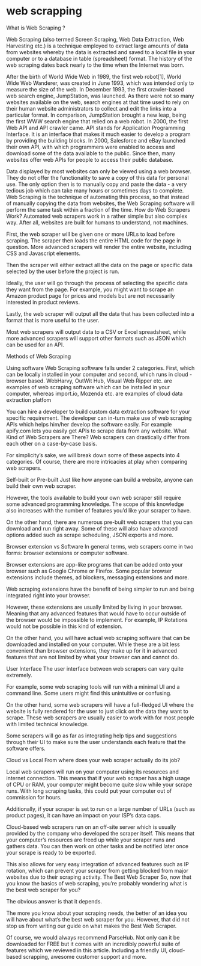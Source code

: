 # web scrapping
What is Web Scraping ?

Web Scraping (also termed Screen Scraping, Web Data Extraction, Web Harvesting etc.) is a technique employed to extract large amounts of data from websites whereby the data is extracted and saved to a local file in your computer or to a database in table (spreadsheet) format. The history of the web scraping dates back nearly to the time when the Internet was born.

After the birth of World Wide Web in 1989, the first web robot[1], World Wide Web Wanderer, was created in June 1993, which was intended only to measure the size of the web. In December 1993, the first crawler-based web search engine, JumpStation, was launched. As there were not so many websites available on the web, search engines at that time used to rely on their human website administrators to collect and edit the links into a particular format. In comparison, JumpStation brought a new leap, being the first WWW search engine that relied on a web robot. In 2000, the first Web API and API crawler came. API stands for Application Programming Interface. It is an interface that makes it much easier to develop a program by providing the building blocks. In 2000, Salesforce and eBay launched their own API, with which programmers were enabled to access and download some of the data available to the public. Since then, many websites offer web APIs for people to access their public database.

Data displayed by most websites can only be viewed using a web browser. They do not offer the functionality to save a copy of this data for personal use. The only option then is to manually copy and paste the data - a very tedious job which can take many hours or sometimes days to complete. Web Scraping is the technique of automating this process, so that instead of manually copying the data from websites, the Web Scraping software will perform the same task within a fraction of the time. How do Web Scrapers Work? Automated web scrapers work in a rather simple but also complex way. After all, websites are built for humans to understand, not machines.

First, the web scraper will be given one or more URLs to load before scraping. The scraper then loads the entire HTML code for the page in question. More advanced scrapers will render the entire website, including CSS and Javascript elements.

Then the scraper will either extract all the data on the page or specific data selected by the user before the project is run.

Ideally, the user will go through the process of selecting the specific data they want from the page. For example, you might want to scrape an Amazon product page for prices and models but are not necessarily interested in product reviews.

Lastly, the web scraper will output all the data that has been collected into a format that is more useful to the user.

Most web scrapers will output data to a CSV or Excel spreadsheet, while more advanced scrapers will support other formats such as JSON which can be used for an API.

Methods of Web Scraping

Using software
Web Scraping software falls under 2 categories. First, which can be locally installed in your computer and second, which runs in cloud - browser based. WebHarvy, OutWit Hub, Visual Web Ripper etc. are examples of web scraping software which can be installed in your computer, whereas import.io, Mozenda etc. are examples of cloud data extraction platfom

You can hire a developer to build custom data extraction software for your specific requirement. The developer can in-turn make use of web scraping APIs which helps him/her develop the software easily. For example apify.com lets you easily get APIs to scrape data from any website. What Kind of Web Scrapers are There? Web scrapers can drastically differ from each other on a case-by-case basis.

For simplicity’s sake, we will break down some of these aspects into 4 categories. Of course, there are more intricacies at play when comparing web scrapers.

Self-built or Pre-built Just like how anyone can build a website, anyone can build their own web scraper.

However, the tools available to build your own web scraper still require some advanced programming knowledge. The scope of this knowledge also increases with the number of features you’d like your scraper to have.

On the other hand, there are numerous pre-built web scrapers that you can download and run right away. Some of these will also have advanced options added such as scrape scheduling, JSON exports and more.

Browser extension vs Software In general terms, web scrapers come in two forms: browser extensions or computer software.

Browser extensions are app-like programs that can be added onto your browser such as Google Chrome or Firefox. Some popular browser extensions include themes, ad blockers, messaging extensions and more.

Web scraping extensions have the benefit of being simpler to run and being integrated right into your browser.

However, these extensions are usually limited by living in your browser. Meaning that any advanced features that would have to occur outside of the browser would be impossible to implement. For example, IP Rotations would not be possible in this kind of extension.

On the other hand, you will have actual web scraping software that can be downloaded and installed on your computer. While these are a bit less convenient than browser extensions, they make up for it in advanced features that are not limited by what your browser can and cannot do.

User Interface The user interface between web scrapers can vary quite extremely.

For example, some web scraping tools will run with a minimal UI and a command line. Some users might find this unintuitive or confusing.

On the other hand, some web scrapers will have a full-fledged UI where the website is fully rendered for the user to just click on the data they want to scrape. These web scrapers are usually easier to work with for most people with limited technical knowledge.

Some scrapers will go as far as integrating help tips and suggestions through their UI to make sure the user understands each feature that the software offers.

Cloud vs Local From where does your web scraper actually do its job?

Local web scrapers will run on your computer using its resources and internet connection. This means that if your web scraper has a high usage of CPU or RAM, your computer might become quite slow while your scrape runs. With long scraping tasks, this could put your computer out of commission for hours.

Additionally, if your scraper is set to run on a large number of URLs (such as product pages), it can have an impact on your ISP’s data caps.

Cloud-based web scrapers run on an off-site server which is usually provided by the company who developed the scraper itself. This means that your computer’s resources are freed up while your scraper runs and gathers data. You can then work on other tasks and be notified later once your scrape is ready to be exported.

This also allows for very easy integration of advanced features such as IP rotation, which can prevent your scraper from getting blocked from major websites due to their scraping activity. The Best Web Scraper So, now that you know the basics of web scraping, you’re probably wondering what is the best web scraper for you?

The obvious answer is that it depends.

The more you know about your scraping needs, the better of an idea you will have about what’s the best web scraper for you. However, that did not stop us from writing our guide on what makes the Best Web Scraper.

Of course, we would always recommend ParseHub. Not only can it be downloaded for FREE but it comes with an incredibly powerful suite of features which we reviewed in this article. Including a friendly UI, cloud-based scrapping, awesome customer support and more.
